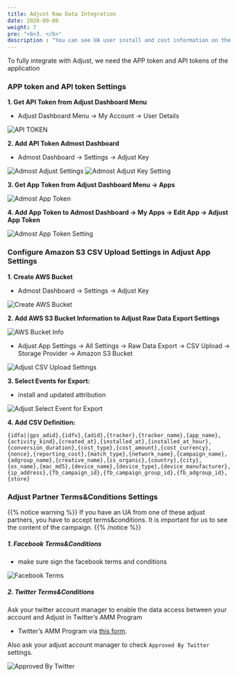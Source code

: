 ```yaml
---
title: Adjust Raw Data Integration
date: 2020-09-08
weight: 7
pre: "<b>3. </b>"
description : "You can see UA user install and cost information on the dashboard with adjust integration"
---
```


To fully integrate with Adjust, we need the APP token and API tokens of the application

### APP token and API token Settings

 **1. Get API Token from Adjust Dashboard Menu**

 - Adjust Dashboard Menu -> My Account -> User Details

![API TOKEN](/amrapi/images/adjust-user-details.png?classes=shadow)

 **2. Add API Token Admost Dashboard**
 
 - Admost Dashboard -> Settings -> Adjust Key

![Admost Adjust Settings](/amrapi/images/admost-adjust-settings.png?classes=shadow&width=10pc)
![Admost Adjust Key Setting](/amrapi/images/adjust-key.png?classes=shadow&width=20pc)

 **3. Get App Token from Adjust Dashboard Menu -> Apps**

![Admost App Token](/amrapi/images/adjust-app-token.png?classes=shadow)

**4. Add App Token to Admost Dashboard -> My Apps -> Edit App -> Adjust App Token** 

![Admost App Token Setting](/amrapi/images/admost-app-token.png?classes=shadow)

### Configure Amazon S3 CSV Upload Settings in Adjust App Settings

**1. Create AWS Bucket**

- Admost Dashboard -> Settings -> Adjust Key

![Create AWS Bucket](/amrapi/images/adjust-key.png?classes=shadow&width=20pc)

**2. Add AWS S3 Bucket Information to Adjust Raw Data Export Settings**

![AWS Bucket Info](/amrapi/images/aws-bucket-info.png?classes=shadow&width=20pc)

- Adjust App Settings -> All Settings -> Raw Data Export -> CSV Upload -> Storage Provider -> Amazon S3 Bucket

![Adjust CSV Upload Settings](/amrapi/images/adjust-csv-upload.png?classes=shadow&width=20pc)

**3. Select Events for Export:** 
- install and updated attribution

![Adjust Select Event for Export](/amrapi/images/adjust-events-for-export.png?classes=shadow)

**4. Add CSV Definition:**

```text
{idfa||gps_adid},{idfv},{adid},{tracker},{tracker_name},{app_name},{activity_kind},{created_at},{installed_at},{installed_at_hour},{conversion_duration},{cost_type},{cost_amount},{cost_currency},{nonce},{reporting_cost},{match_type},{network_name},{campaign_name},{adgroup_name},{creative_name},{is_organic},{country},{city},{os_name},{mac_md5},{device_name},{device_type},{device_manufacturer},{ip_address},{fb_campaign_id},{fb_campaign_group_id},{fb_adgroup_id},{store}
```

### Adjust Partner Terms&Conditions Settings

{{% notice warning %}}
If you have an UA from one of these adjust partners, you have to accept terms&conditions. It is important for us to see the content of the campaign.
{{% /notice %}}

##### 1. Facebook Terms&Conditions

 * make sure sign the facebook terms and conditions 

![Facebook Terms](/amrapi/images/facebook-terms.png?classes=shadow)

##### 2. Twitter Terms&Conditions

Ask your twitter account manager to enable the data access between your account and Adjust in Twitter’s AMM Program 

* Twitter’s AMM Program via [this form](https://business.twitter.com/en/form/mact-data-opt-in.html?ref=adjust).

Also ask your adjust account manager to check `Approved By Twitter` settings.

![Approved By Twitter](/amrapi/images/approved-by-twitter.png?classes=shadow)